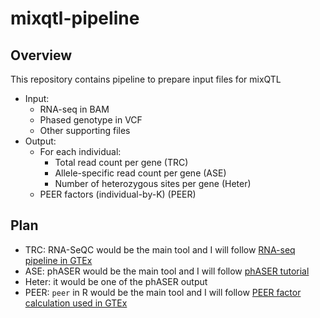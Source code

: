 # mixqtl-pipeline

## Overview

This repository contains pipeline to prepare input files for mixQTL

* Input: 
    - RNA-seq in BAM
    - Phased genotype in VCF
    - Other supporting files
* Output:
    - For each individual:
        + Total read count per gene (TRC)
        + Allele-specific read count per gene (ASE)
        + Number of heterozygous sites per gene (Heter)
    - PEER factors (individual-by-K) (PEER)

## Plan

* TRC: RNA-SeQC would be the main tool and I will follow [RNA-seq pipeline in GTEx](https://github.com/liangyy/gtex-pipeline/tree/master/rnaseq)
* ASE: phASER would be the main tool and I will follow [phASER tutorial](https://stephanecastel.wordpress.com/2017/02/15/how-to-generate-ase-data-with-phaser/)
* Heter: it would be one of the phASER output
* PEER: `peer` in R would be the main tool and I will follow [PEER factor calculation used in GTEx](https://github.com/liangyy/gtex-pipeline/blob/master/qtl/eqtl_peer_factors.wdl)
